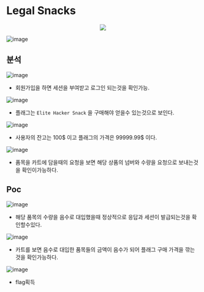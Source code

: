 # Legal Snacks
<p align="center">
  <img src=https://github.com/user-attachments/assets/f2a9f9a4-1e82-4e71-a69b-fc7beca0073f>
</p>

![image](https://github.com/user-attachments/assets/6a5db3fe-dab4-42c2-b292-5bd1fd0957b6)

## 분석
![image](https://github.com/user-attachments/assets/d371178b-4a1f-49ad-b784-92a4024d1f0b)
- 회원가입을 하면 세션을 부여받고 로그인 되는것을 확인가능.

![image](https://github.com/user-attachments/assets/3429b098-37df-435f-b16b-8378be174218)
- 플래그는 ```Elite Hacker Snack``` 을 구매해야 얻을수 있는것으로 보인다.

![image](https://github.com/user-attachments/assets/cb7f5882-aaf7-4271-a5a2-87d77ca0e7f4)
- 사용자의 잔고는 100$ 이고 플래그의 가격은 99999.99$ 이다.

![image](https://github.com/user-attachments/assets/fc7d090c-79e6-4123-8e4c-25a61cd108d6)
- 품목을 카트에 담을때의 요청을 보면 해당 상품의 넘버와 수량을 요청으로 보내는것을 확인이가능하다.

## Poc
![image](https://github.com/user-attachments/assets/9ca1d8f2-6459-4d5c-a31d-108b5e058b5a)
- 해당 품목의 수량을 음수로 대입했을때 정상적으로 응답과 세션이 발급되는것을 확인할수있다.

![image](https://github.com/user-attachments/assets/547fdff4-6c14-4475-be1e-dd611b98c20b)
- 카트를 보면 음수로 대입한 품목들의 금액이 음수가 되어 플래그 구매 가격을 깎는것을 확인가능하다.

![image](https://github.com/user-attachments/assets/8ffa3591-449d-4025-9709-56d4b1ac6eaa)
- flag획득
